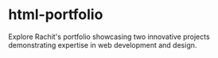 # html-portfolio
Explore Rachit's portfolio showcasing two innovative projects demonstrating expertise in web development and design.
